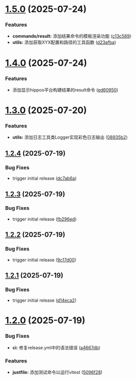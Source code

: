 # [1.5.0](https://github.com/tuiuq/fast-cli/compare/v1.4.0...v1.5.0) (2025-07-24)


### Features

* **commands/result:** 添加结果命令的模板渲染功能 ([c13c589](https://github.com/tuiuq/fast-cli/commit/c13c589a3a3cbc61a5664f499bbbb53dd4dab07c))
* **utils:** 添加获取XYX配置和路径的工具函数 ([d23afba](https://github.com/tuiuq/fast-cli/commit/d23afbad40d74e45bd0200c79a08934873cc0084))

# [1.4.0](https://github.com/tuiuq/fast-cli/compare/v1.3.0...v1.4.0) (2025-07-24)


### Features

* 添加显示hippoo平台构建结果的result命令 ([ed60950](https://github.com/tuiuq/fast-cli/commit/ed60950e10d31a71cbf25a42921afcb232576eca))

# [1.3.0](https://github.com/tuiuq/fast-cli/compare/v1.2.4...v1.3.0) (2025-07-20)


### Features

* **utils:** 添加日志工具类Logger实现彩色日志输出 ([08935b2](https://github.com/tuiuq/fast-cli/commit/08935b233c945872b209ea7e4f99a3bee460dec7))

## [1.2.4](https://github.com/tuiuq/fast-cli/compare/v1.2.3...v1.2.4) (2025-07-19)


### Bug Fixes

* trigger initial release ([dc7ab6a](https://github.com/tuiuq/fast-cli/commit/dc7ab6a472b0fe42239585154ac9af80b8709389))

## [1.2.3](https://github.com/tuiuq/fast-cli/compare/v1.2.2...v1.2.3) (2025-07-19)


### Bug Fixes

* trigger initial release ([fb296ed](https://github.com/tuiuq/fast-cli/commit/fb296ed05e62e0e150c45aa13296e6899ff569f2))

## [1.2.2](https://github.com/tuiuQ/fast-cli/compare/v1.2.1...v1.2.2) (2025-07-19)


### Bug Fixes

* trigger initial release ([9c17d00](https://github.com/tuiuQ/fast-cli/commit/9c17d0069b5cd955d43cea7cdb7b7308d7ec0076))

## [1.2.1](https://github.com/tuiuQ/fast-cli/compare/v1.2.0...v1.2.1) (2025-07-19)


### Bug Fixes

* trigger initial release ([d14eca2](https://github.com/tuiuQ/fast-cli/commit/d14eca276ac3df662f05884fad1a7f87d68bdad5))

# [1.2.0](https://github.com/tuiuQ/fast-cli/compare/v1.1.0...v1.2.0) (2025-07-19)


### Bug Fixes

* **ci:** 修复release.yml中的语法错误 ([a4667db](https://github.com/tuiuQ/fast-cli/commit/a4667db378ce4bb1fd5dda5646cdf5ca52a1486e))


### Features

* **justfile:** 添加测试命令以运行vitest ([5096f28](https://github.com/tuiuQ/fast-cli/commit/5096f2833cb64ece7a0e8a40779ca09763cff246))
